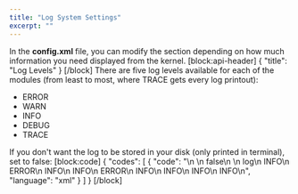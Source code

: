 ```yaml
---
title: "Log System Settings"
excerpt: ""
---
```

In the **config.xml** file, you can modify the <log> section depending on how much information you need displayed from the kernel.
[block:api-header]
{
  "title": "Log Levels"
}
[/block]
There are five log levels available for each of the modules (from least to most, where TRACE gets every log printout):
- ERROR
- WARN
- INFO
- DEBUG
- TRACE

If you don't want the log to be stored in your disk (only printed in terminal), set <log-file> to false:
[block:code]
{
  "codes": [
    {
      "code": "<log>\n        <!--Enable/Disable logback service; if disabled, output will not be logged -->\n        <log-file>false</log-file>\n        <!--Sets the physical location on disk where log files will be stored.-->\n        <log-path>log</log-path>\n        <GEN>INFO</GEN>\n        <VM>ERROR</VM>\n        <SYNC>INFO</SYNC>\n        <CONS>INFO</CONS>\n        <DB>ERROR</DB>\n        <API>INFO</API>\n        <P2P>INFO</P2P>\n        <TX>INFO</TX>\n        <TXPOOL>INFO</TXPOOL>\n</log>",
      "language": "xml"
    }
  ]
}
[/block]